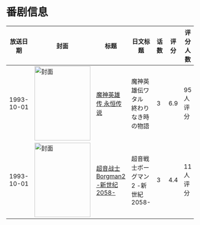 # 番剧信息

|放送日期|封面|标题|日文标题|话数|评分|评分人数|
|---|---|---|---|---|---|---|
|1993-10-01|<img src="//lain.bgm.tv/pic/cover/c/73/ea/38723_t3cqZ.jpg" alt="封面" style="width:150px;height:200px;object-fit:cover;">|[魔神英雄传 永恒传说](https://bangumi.tv/subject/38723)|魔神英雄伝ワタル 終わりなき時の物語|3|6.9|95人评分|
|1993-10-01|<img src="//lain.bgm.tv/pic/cover/c/f8/f1/53936_HHA5c.jpg" alt="封面" style="width:150px;height:200px;object-fit:cover;">|[超音战士Borgman2 -新世纪2058-](https://bangumi.tv/subject/53936)|超音戦士ボーグマン2 -新世紀2058-|3|4.4|11人评分|
